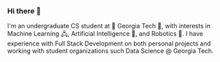 ### Hi there 👋

I'm an undergraduate CS student at 🐝 Georgia Tech 🐝, with interests in Machine Learning 🖧, Artificial Intelligence 🧠, and Robotics 🤖. I have experience with Full Stack Development on both personal projects and working with student organizations such Data Science @ Georgia Tech.


